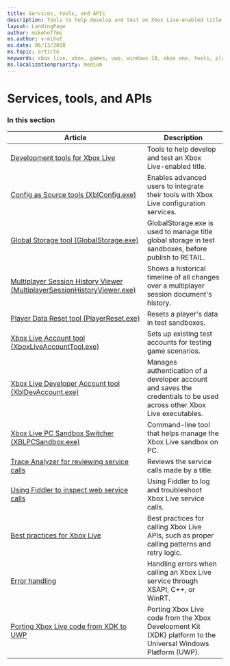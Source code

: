 ```yaml
---
title: Services, tools, and APIs
description: Tools to help develop and test an Xbox Live-enabled title, including Trace Analyzer, Fiddler, best practices, and error handling.
layout: LandingPage
author: mikehoffms
ms.author: v-mihof
ms.date: 06/13/2018
ms.topic: article
keywords: xbox live, xbox, games, uwp, windows 10, xbox one, tools, player reset, live trace analyzer, LTA, xbox live account tool
ms.localizationpriority: medium
---
```


# Services, tools, and APIs


### In this section

| Article | Description |
|---------|-------------|
| [Development tools for Xbox Live](live-tools.md) | Tools to help develop and test an Xbox Live-enabled title. |
| [Config as Source tools (XblConfig.exe)](live-config-as-source.md) | Enables advanced users to integrate their tools with Xbox Live configuration services. |
| [Global Storage tool (GlobalStorage.exe)](live-global-storage-tool.md) | GlobalStorage.exe is used to manage title global storage in test sandboxes, before publish to RETAIL. |
| [Multiplayer Session History Viewer (MultiplayerSessionHistoryViewer.exe)](live-mp-session-history-viewer.md) | Shows a historical timeline of all changes over a multiplayer session document's history. |
| [Player Data Reset tool (PlayerReset.exe)](live-player-data-reset.md) | Resets a player's data in test sandboxes. |
| [Xbox Live Account tool (XboxLiveAccountTool.exe)](live-xbl-account-tool.md) | Sets up existing test accounts for testing game scenarios. |
| [Xbox Live Developer Account tool (XblDevAccount.exe)](live-dev-account-tool.md) | Manages authentication of a developer account and saves the credentials to be used across other Xbox Live executables. |
| [Xbox Live PC Sandbox Switcher (XBLPCSandbox.exe)](live-pc-sandbox-switcher.md) | Command-line tool that helps manage the Xbox Live sandbox on PC. |
| [Trace Analyzer for reviewing service calls](live-trace-analyzer.md) | Reviews the service calls made by a title. |
| [Using Fiddler to inspect web service calls](live-fiddler-inspect-web-calls.md) | Using Fiddler to log and troubleshoot Xbox Live service calls. |
| [Best practices for Xbox Live](best-practices/live-best-practices-nav.md) | Best practices for calling Xbox Live APIs, such as proper calling patterns and retry logic. |
| [Error handling](error-handling/live-error-handling-nav.md) | Handling errors when calling an Xbox Live service through XSAPI, C++, or WinRT. |
| [Porting Xbox Live code from XDK to UWP](live-port-xbl-code-from-xdk-to-uwp.md) | Porting Xbox Live code from the Xbox Development Kit (XDK) platform to the Universal Windows Platform (UWP). |
